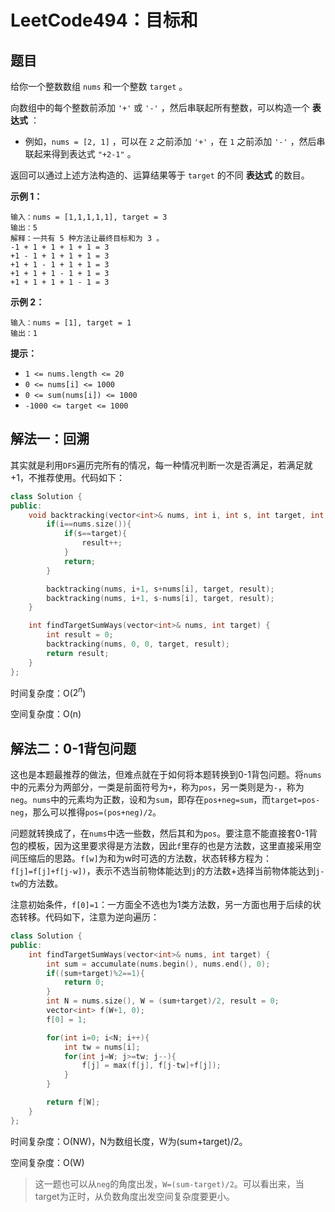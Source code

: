# LeetCode494：目标和

## 题目

给你一个整数数组 `nums` 和一个整数 `target` 。

向数组中的每个整数前添加 `'+'` 或 `'-'` ，然后串联起所有整数，可以构造一个 **表达式** ：

- 例如，`nums = [2, 1]` ，可以在 `2` 之前添加 `'+'` ，在 `1` 之前添加 `'-'` ，然后串联起来得到表达式 `"+2-1"` 。

返回可以通过上述方法构造的、运算结果等于 `target` 的不同 **表达式** 的数目。

 

**示例 1：**

```
输入：nums = [1,1,1,1,1], target = 3
输出：5
解释：一共有 5 种方法让最终目标和为 3 。
-1 + 1 + 1 + 1 + 1 = 3
+1 - 1 + 1 + 1 + 1 = 3
+1 + 1 - 1 + 1 + 1 = 3
+1 + 1 + 1 - 1 + 1 = 3
+1 + 1 + 1 + 1 - 1 = 3
```

**示例 2：**

```
输入：nums = [1], target = 1
输出：1
```

 

**提示：**

- `1 <= nums.length <= 20`
- `0 <= nums[i] <= 1000`
- `0 <= sum(nums[i]) <= 1000`
- `-1000 <= target <= 1000`

## 解法一：回溯

其实就是利用`DFS`遍历完所有的情况，每一种情况判断一次是否满足，若满足就+1，不推荐使用。代码如下：

```c++
class Solution {
public:
    void backtracking(vector<int>& nums, int i, int s, int target, int & result){
        if(i==nums.size()){
            if(s==target){
                result++;
            }
            return;
        }

        backtracking(nums, i+1, s+nums[i], target, result);
        backtracking(nums, i+1, s-nums[i], target, result);
    }

    int findTargetSumWays(vector<int>& nums, int target) {
        int result = 0;
        backtracking(nums, 0, 0, target, result);
        return result;
    }
};
```

时间复杂度：O($2^n$)

空间复杂度：O(n)

## 解法二：0-1背包问题

这也是本题最推荐的做法，但难点就在于如何将本题转换到0-1背包问题。将`nums`中的元素分为两部分，一类是前面符号为`+`，称为`pos`，另一类则是为`-`，称为`neg`。`nums`中的元素均为正数，设和为`sum`，即存在`pos+neg=sum`，而`target=pos-neg`，那么可以推得`pos=(pos+neg)/2`。

问题就转换成了，在`nums`中选一些数，然后其和为`pos`。要注意不能直接套0-1背包的模板，因为这里要求得是方法数，因此`f`里存的也是方法数，这里直接采用空间压缩后的思路。`f[w]`为和为w时可选的方法数，状态转移方程为：`f[j]=f[j]+f[j-w])`，表示不选当前物体能达到`j`的方法数+选择当前物体能达到`j-tw`的方法数。

注意初始条件，`f[0]=1`：一方面全不选也为1类方法数，另一方面也用于后续的状态转移。代码如下，注意为逆向遍历：

```c++
class Solution {
public:
    int findTargetSumWays(vector<int>& nums, int target) {
        int sum = accumulate(nums.begin(), nums.end(), 0);
        if((sum+target)%2==1){
            return 0;
        }
        int N = nums.size(), W = (sum+target)/2, result = 0;
        vector<int> f(W+1, 0);
        f[0] = 1;

        for(int i=0; i<N; i++){
            int tw = nums[i];
            for(int j=W; j>=tw; j--){
                f[j] = max(f[j], f[j-tw]+f[j]);
            }
        }

        return f[W];
    }
};
```

时间复杂度：O(NW)，N为数组长度，W为(sum+target)/2。

空间复杂度：O(W)

> 这一题也可以从`neg`的角度出发，`W=(sum-target)/2`。可以看出来，当target为正时，从负数角度出发空间复杂度要更小。